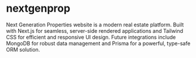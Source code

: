 # nextgenprop
Next Generation Properties website is a modern real estate platform. Built with Next.js for seamless, server-side rendered applications and Tailwind CSS for efficient and responsive UI design. Future integrations include MongoDB for robust data management and Prisma for a powerful, type-safe ORM solution. 
